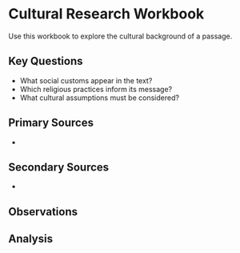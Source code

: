 # Cultural Research Workbook

Use this workbook to explore the cultural background of a passage.

## Key Questions
- What social customs appear in the text?
- Which religious practices inform its message?
- What cultural assumptions must be considered?

## Primary Sources
- 

## Secondary Sources
- 

## Observations

## Analysis
